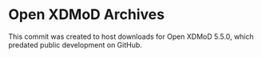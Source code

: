 # Open XDMoD Archives

This commit was created to host downloads for Open XDMoD 5.5.0, which predated
public development on GitHub.
